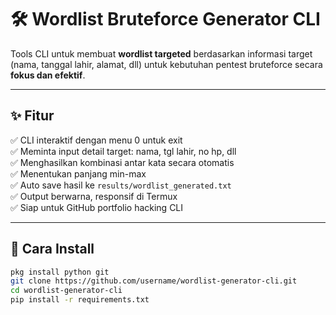 # 🛠️ Wordlist Bruteforce Generator CLI

Tools CLI untuk membuat **wordlist targeted** berdasarkan informasi target (nama, tanggal lahir, alamat, dll) untuk kebutuhan pentest bruteforce secara **fokus dan efektif**.

---

## ✨ Fitur

✅ CLI interaktif dengan menu 0 untuk exit  
✅ Meminta input detail target: nama, tgl lahir, no hp, dll  
✅ Menghasilkan kombinasi antar kata secara otomatis  
✅ Menentukan panjang min-max  
✅ Auto save hasil ke `results/wordlist_generated.txt`  
✅ Output berwarna, responsif di Termux  
✅ Siap untuk GitHub portfolio hacking CLI

---

## 📌 Cara Install

```bash
pkg install python git
git clone https://github.com/username/wordlist-generator-cli.git
cd wordlist-generator-cli
pip install -r requirements.txt
